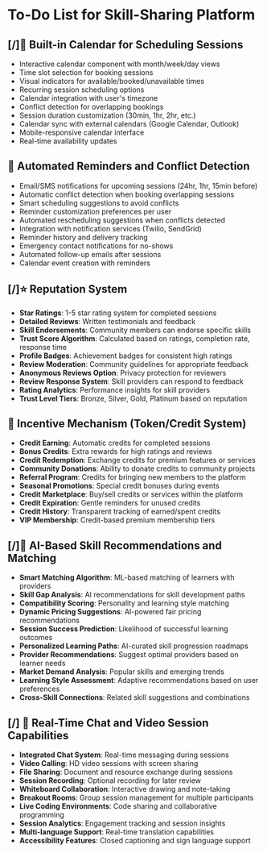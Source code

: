 # To-Do List for Skill-Sharing Platform

## [/]📅 Built-in Calendar for Scheduling Sessions
- Interactive calendar component with month/week/day views
- Time slot selection for booking sessions
- Visual indicators for available/booked/unavailable times
- Recurring session scheduling options
- Calendar integration with user's timezone
- Conflict detection for overlapping bookings
- Session duration customization (30min, 1hr, 2hr, etc.)
- Calendar sync with external calendars (Google Calendar, Outlook)
- Mobile-responsive calendar interface
- Real-time availability updates

## 🔔 Automated Reminders and Conflict Detection
- Email/SMS notifications for upcoming sessions (24hr, 1hr, 15min before)
- Automatic conflict detection when booking overlapping sessions
- Smart scheduling suggestions to avoid conflicts
- Reminder customization preferences per user
- Automated rescheduling suggestions when conflicts detected
- Integration with notification services (Twilio, SendGrid)
- Reminder history and delivery tracking
- Emergency contact notifications for no-shows
- Automated follow-up emails after sessions
- Calendar event creation with reminders

## [/]⭐ Reputation System
- **Star Ratings**: 1-5 star rating system for completed sessions
- **Detailed Reviews**: Written testimonials and feedback
- **Skill Endorsements**: Community members can endorse specific skills
- **Trust Score Algorithm**: Calculated based on ratings, completion rate, response time
- **Profile Badges**: Achievement badges for consistent high ratings
- **Review Moderation**: Community guidelines for appropriate feedback
- **Anonymous Reviews Option**: Privacy protection for reviewers
- **Review Response System**: Skill providers can respond to feedback
- **Rating Analytics**: Performance insights for skill providers
- **Trust Level Tiers**: Bronze, Silver, Gold, Platinum based on reputation

## 🎁 Incentive Mechanism (Token/Credit System)
- **Credit Earning**: Automatic credits for completed sessions
- **Bonus Credits**: Extra rewards for high ratings and reviews
- **Credit Redemption**: Exchange credits for premium features or services
- **Community Donations**: Ability to donate credits to community projects
- **Referral Program**: Credits for bringing new members to the platform
- **Seasonal Promotions**: Special credit bonuses during events
- **Credit Marketplace**: Buy/sell credits or services within the platform
- **Credit Expiration**: Gentle reminders for unused credits
- **Credit History**: Transparent tracking of earned/spent credits
- **VIP Membership**: Credit-based premium membership tiers

## [/]🤖 AI-Based Skill Recommendations and Matching
- **Smart Matching Algorithm**: ML-based matching of learners with providers
- **Skill Gap Analysis**: AI recommendations for skill development paths
- **Compatibility Scoring**: Personality and learning style matching
- **Dynamic Pricing Suggestions**: AI-powered fair pricing recommendations
- **Session Success Prediction**: Likelihood of successful learning outcomes
- **Personalized Learning Paths**: AI-curated skill progression roadmaps
- **Provider Recommendations**: Suggest optimal providers based on learner needs
- **Market Demand Analysis**: Popular skills and emerging trends
- **Learning Style Assessment**: Adaptive recommendations based on user preferences
- **Cross-Skill Connections**: Related skill suggestions and combinations

## [/] 💬 Real-Time Chat and Video Session Capabilities
- **Integrated Chat System**: Real-time messaging during sessions
- **Video Calling**: HD video sessions with screen sharing
- **File Sharing**: Document and resource exchange during sessions
- **Session Recording**: Optional recording for later review
- **Whiteboard Collaboration**: Interactive drawing and note-taking
- **Breakout Rooms**: Group session management for multiple participants
- **Live Coding Environments**: Code sharing and collaborative programming
- **Session Analytics**: Engagement tracking and session insights
- **Multi-language Support**: Real-time translation capabilities
- **Accessibility Features**: Closed captioning and sign language support
